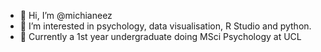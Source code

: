 - 👋 Hi, I’m @michianeez
- 👀 I’m interested in psychology, data visualisation, R Studio and python.
- 🌱 Currently a 1st year undergraduate doing MSci Psychology at UCL

<!---
michianeez/michianeez is a ✨ special ✨ repository because its `README.md` (this file) appears on your GitHub profile.
You can click the Preview link to take a look at your changes.
--->
